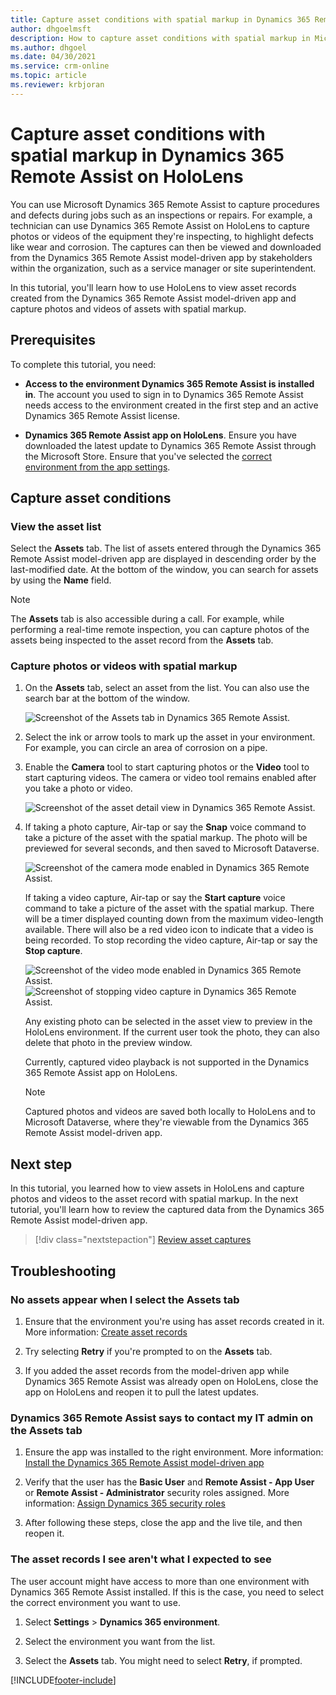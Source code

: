 ```yaml
---
title: Capture asset conditions with spatial markup in Dynamics 365 Remote Assist on HoloLens
author: dhgoelmsft
description: How to capture asset conditions with spatial markup in Microsoft Dynamics 365 Remote Assist on HoloLens
ms.author: dhgoel
ms.date: 04/30/2021
ms.service: crm-online
ms.topic: article
ms.reviewer: krbjoran
---
```

# Capture asset conditions with spatial markup in Dynamics 365 Remote Assist on HoloLens

You can use Microsoft Dynamics 365 Remote Assist to capture procedures and defects during jobs such as an inspections or repairs. For example, a technician can use Dynamics 365 Remote Assist on HoloLens to capture photos or videos of the equipment they're inspecting, to highlight defects like wear and corrosion. The captures can then be viewed and downloaded from the Dynamics 365 Remote Assist model-driven app by stakeholders within the organization, such as a service manager or site superintendent.

In this tutorial, you'll learn how to use HoloLens to view asset records created from the Dynamics 365 Remote Assist model-driven app and capture photos and videos of assets with spatial markup.

## Prerequisites

To complete this tutorial, you need:

- **Access to the environment Dynamics 365 Remote Assist is installed in**. The account you used to sign in to Dynamics 365 Remote Assist needs access to the environment created in the first step and an active Dynamics 365 Remote Assist license.

- **Dynamics 365 Remote Assist app on HoloLens**. Ensure you have downloaded the latest update to Dynamics 365 Remote Assist through the Microsoft Store. Ensure that you've selected the [correct environment from the app settings](./asset-capture-add-users.md#select-the-right-environment-in-hololens).

## Capture asset conditions

### View the asset list

Select the **Assets** tab. The list of assets entered through the Dynamics 365 Remote Assist model-driven app are displayed in descending order by the last-modified date. At the bottom of the window, you can search for assets by using the **Name** field.

> [!NOTE]
> The **Assets** tab is also accessible during a call. For example, while performing a real-time remote inspection, you can capture photos of the assets being inspected to the asset record from the **Assets** tab.

### Capture photos or videos with spatial markup

1. On the **Assets** tab, select an asset from the list. You can also use the search bar at the bottom of the window.

    ![Screenshot of the Assets tab in Dynamics 365 Remote Assist.](./media/06.05-assets-list.png "Screenshot of the Assets tab in Dynamics 365 Remote Assist")

2. Select the ink or arrow tools to mark up the asset in your environment. For example, you can circle an area of corrosion on a pipe.

3. Enable the **Camera** tool to start capturing photos or the **Video** tool to start capturing videos. The camera or video tool remains enabled after you take a photo or video.

    ![Screenshot of the asset detail view in Dynamics 365 Remote Assist.](./media/06.14-asset.png "Screenshot of the asset detail view in Dynamics 365 Remote Assist")

4. If taking a photo capture, Air-tap or say the **Snap** voice command to take a picture of the asset with the spatial markup. The photo will be previewed for several seconds, and then saved to Microsoft Dataverse.

    ![Screenshot of the camera mode enabled in Dynamics 365 Remote Assist.](./media/06.10-photo-ready.png "Screenshot of the camera mode enabled in Dynamics 365 Remote Assist")

    If taking a video capture, Air-tap or say the **Start capture** voice command to take a picture of the asset with the spatial markup. There will be a timer displayed counting down from the maximum video-length available. There will also be a red video icon to indicate that a video is being recorded. To stop recording the video capture, Air-tap or say the **Stop capture**.

    ![Screenshot of the video mode enabled in Dynamics 365 Remote Assist.](./media/06.13-video-ready.png "Screenshot of the video mode enabled in Dynamics 365 Remote Assist")
    ![Screenshot of stopping video capture in Dynamics 365 Remote Assist.](./media/06.17-video-recording-hand-raise.png "Screenshot of stopping video capture in Dynamics 365 Remote Assist")

    Any existing photo can be selected in the asset view to preview in the HoloLens environment. If the current user took the photo, they can also delete that photo in the preview window.

    Currently, captured video playback is not supported in the Dynamics 365 Remote Assist app on HoloLens.

    > [!NOTE]
    > Captured photos and videos are saved both locally to HoloLens and to Microsoft Dataverse, where they're viewable from the Dynamics 365 Remote Assist model-driven app.

## Next step

In this tutorial, you learned how to view assets in HoloLens and capture photos and videos to the asset record with spatial markup. In the next tutorial, you'll learn how to review the captured data from the Dynamics 365 Remote Assist model-driven app.

> [!div class="nextstepaction"]
> [Review asset captures](./asset-capture-review.md)

## Troubleshooting

### No assets appear when I select the Assets tab

1. Ensure that the environment you're using has asset records created in it. More information: [Create asset records](./asset-capture-create-asset.md)

2. Try selecting **Retry** if you're prompted to on the **Assets** tab.

3. If you added the asset records from the model-driven app while Dynamics 365 Remote Assist was already open on HoloLens, close the app on HoloLens and reopen it to pull the latest updates.

### Dynamics 365 Remote Assist says to contact my IT admin on the Assets tab

1. Ensure the app was installed to the right environment. More information: [Install the Dynamics 365 Remote Assist model-driven app](./ra-webapp-install.md#install-the-dynamics-365-remote-assist-model-driven-app)

2. Verify that the user has the **Basic User** and **Remote Assist - App User** or **Remote Assist - Administrator** security roles assigned. More information: [Assign Dynamics 365 security roles](./asset-capture-add-users.md#assign-dynamics-365-security-roles)

3. After following these steps, close the app and the live tile, and then reopen it.

### The asset records I see aren't what I expected to see

The user account might have access to more than one environment with Dynamics 365 Remote Assist installed. If this is the case, you need to select the correct environment you want to use.

1. Select **Settings** > **Dynamics 365 environment**.

2. Select the environment you want from the list.

3. Select the **Assets** tab. You might need to select **Retry**, if prompted.


[!INCLUDE[footer-include](../includes/footer-banner.md)]
